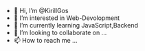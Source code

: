 - 👋 Hi, I’m @KirillGos
- 👀 I’m interested in Web-Devolopment
- 🌱 I’m currently learning JavaScript,Backend
- 💞️ I’m looking to collaborate on ...
- 📫 How to reach me ...

<!---
KirillGos/KirillGos is a ✨ special ✨ repository because its `README.md` (this file) appears on your GitHub profile.
You can click the Preview link to take a look at your changes.
--->
